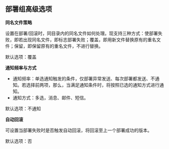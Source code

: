 ## 部署组高级选项

**同名文件策略**

设置在部署/回滚时，同目录内的同名文件如何处理。现支持三种方式：使部署失败，即若出现同名文件，即标志部署失败；覆盖，即用新文件替换原有的重名文件；保留，即保留原有的重名文件，不进行替换。

默认选项：覆盖

**通知频率与方式**

- 通知频率：单选通知触发的条件，仅部署异常发送、每次部署都发送、不通知。若选择前两项，那么，当满足通知条件时，将按照已选的通知方式进行通知。
- 通知方式：多选，消息、邮件、短信。

默认选项：不通知

**自动回滚**

可设置当部署失败时是否触发自动回滚，将回滚至上一个部署成功的版本。

默认选项：否


